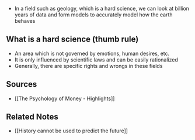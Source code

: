 - In a field such as geology, which is a hard science, we can look at billion years of data and form models to accurately model how the earth behaves

## What is a hard science (thumb rule)
- An area which is not governed by emotions, human desires, etc.
- It is only influenced by scientific laws and can be easily rationalized
- Generally, there are specific rights and wrongs in these fields

## Sources
- [[The Psychology of Money - Highlights]]

## Related Notes
- [[History cannot be used to predict the future]] 